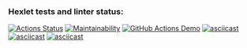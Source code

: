 ### Hexlet tests and linter status:
[![Actions Status](https://github.com/Evgeniy3/frontend-project-lvl1/workflows/hexlet-check/badge.svg)](https://github.com/Evgeniy3/frontend-project-lvl1/actions)
[![Maintainability](https://api.codeclimate.com/v1/badges/a99a88d28ad37a79dbf6/maintainability)](https://codeclimate.com/github/codeclimate/codeclimate/maintainability)
[![GitHub Actions Demo](https://github.com/Evgeniy3/frontend-project-lvl1/actions/workflows/github-actions-demo.yml/badge.svg?branch=main&event=status)](https://github.com/Evgeniy3/frontend-project-lvl1/actions/workflows/github-actions-demo.yml)
 [![asciicast](https://asciinema.org/a/486279.svg)](https://asciinema.org/a/486279)
 [![asciicast](https://asciinema.org/a/486659.svg)](https://asciinema.org/a/486659)
 [![asciicast](https://asciinema.org/a/486975.svg)](https://asciinema.org/a/486975)